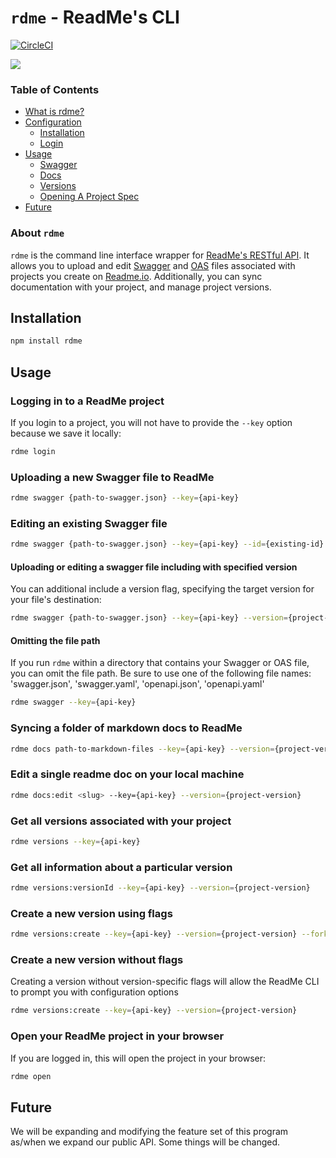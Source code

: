 # `rdme` - ReadMe's CLI

[![CircleCI](https://circleci.com/gh/readmeio/rdme.svg?style=svg)](https://circleci.com/gh/readmeio/rdme)

[![](https://d3vv6lp55qjaqc.cloudfront.net/items/1M3C3j0I0s0j3T362344/Untitled-2.png)](https://readme.io)

### Table of Contents
   * [What is rdme?](#what-is-veneur)
   * [Configuration](#installation)
     * [Installation](#installation)
     * [Login](#logging-in-to-a-readme-project)
   * [Usage](#usage)
      * [Swagger](#swagger)
      * [Docs](#docs)
      * [Versions](#versions)
      * [Opening A Project Spec](#open)
   * [Future](#future)

### About `rdme`
`rdme` is the command line interface wrapper for [ReadMe's RESTful API](https://readme.readme.io/v2.0/reference). It allows you to upload and edit [Swagger](https://swagger.io/) and [OAS](https://swagger.io/specification/) files associated with projects you create on [Readme.io](https://readme.com/). Additionally, you can sync documentation with your project, and manage project versions.

## Installation
```sh
npm install rdme
```

## Usage

### Logging in to a ReadMe project

If you login to a project, you will not have to provide the `--key` option because we save it locally:

```sh
rdme login
```

### Uploading a new Swagger file to ReadMe

```sh
rdme swagger {path-to-swagger.json} --key={api-key}
```

### Editing an existing Swagger file
```sh
rdme swagger {path-to-swagger.json} --key={api-key} --id={existing-id}
```

#### Uploading or editing a swagger file including with specified version
You can additional include a version flag, specifying the target version for your file's destination:
```sh
rdme swagger {path-to-swagger.json} --key={api-key} --version={project-version}
```

#### Omitting the file path
If you run `rdme` within a directory that contains your Swagger or OAS file, you can omit the file path.
Be sure to use one of the following file names: 'swagger.json', 'swagger.yaml', 'openapi.json', 'openapi.yaml'
```sh
rdme swagger --key={api-key}
```

### Syncing a folder of markdown docs to ReadMe

```sh
rdme docs path-to-markdown-files --key={api-key} --version={project-version}
```

### Edit a single readme doc on your local machine

```sh
rdme docs:edit <slug> --key={api-key} --version={project-version}
```

### Get all versions associated with your project
```sh
rdme versions --key={api-key}
```

### Get all information about a particular version
```sh
rdme versions:versionId --key={api-key} --version={project-version}
```

### Create a new version using flags
```sh
rdme versions:create --key={api-key} --version={project-version} --fork={version-fork} --codename={version-name} --main --beta
```

### Create a new version without flags
Creating a version without version-specific flags will allow the ReadMe CLI to prompt you with configuration options
```sh
rdme versions:create --key={api-key} --version={project-version}
```

### Open your ReadMe project in your browser

If you are logged in, this will open the project in your browser:

```sh
rdme open
```

## Future
We will be expanding and modifying the feature set of this program as/when we expand our public API. Some things will be changed.
